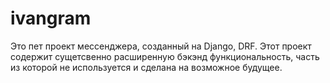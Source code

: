 # ivangram

Это пет проект мессенджера, созданный на Django, DRF.
Этот проект содержит сущетсвенно расширенную бэкэнд функциональность, часть из которой не используется и сделана на возможное будущее.
